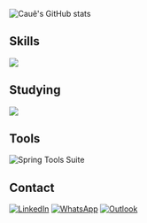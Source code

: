 ![Cauê's GitHub stats](https://github-readme-stats.vercel.app/api?username=cauerg44&show_icons=true&theme=dark)

## Skills
<div align="left" >
  <img src="https://skillicons.dev/icons?i=java,spring,postgresql,mongodb,mysql,git"/>
</div>

## Studying
<div align="left" >
  <img src="https://skillicons.dev/icons?i=javascript,html,css,react,cs,docker"/>
</div>

## Tools
<div align="left">
  <img src="https://skillicons.dev/icons?i=idea,eclipse,vscode" alt="Spring Tools Suite">
</div>


## Contact
<div>
  <a href="https://www.linkedin.com/in/cauegarcia8112004" target="_blank"><img src="https://img.shields.io/badge/LinkedIn-0077B5?style=for-the-badge&logo=linkedin&logoColor=white" alt="LinkedIn"></a>
  <a href="https://wa.me/5571996477382" target="_blank"><img src="https://img.shields.io/badge/WhatsApp-25D366?style=for-the-badge&logo=whatsapp&logoColor=white" alt="WhatsApp"></a>
  <a href="mailto:cauerg7@outlook.com" target="_blank"><img src="https://img.shields.io/badge/Microsoft_Outlook-0078D4?style=for-the-badge&logo=microsoft-outlook&logoColor=white" alt="Outlook"></a>
</div>




